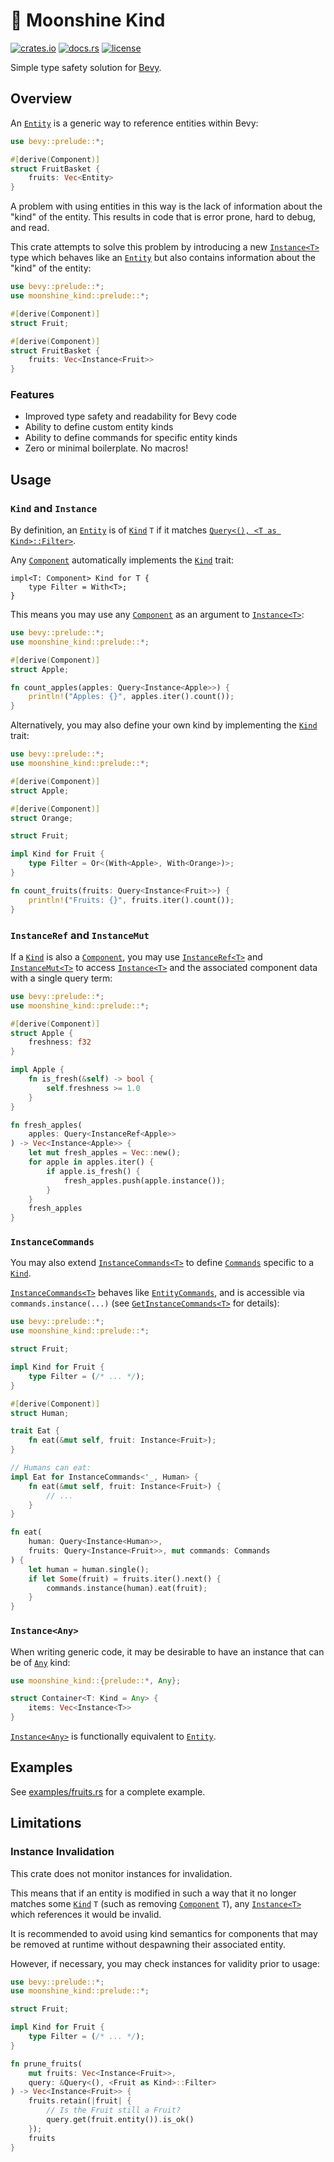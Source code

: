 # 🍎 Moonshine Kind

[![crates.io](https://img.shields.io/crates/v/moonshine-kind)](https://crates.io/crates/moonshine-kind)
[![docs.rs](https://docs.rs/moonshine-kind/badge.svg)](https://docs.rs/moonshine-kind)
[![license](https://img.shields.io/crates/l/moonshine-kind)](https://github.com/Zeenobit/moonshine_kind/blob/main/LICENSE)

Simple type safety solution for [Bevy](https://github.com/bevyengine/bevy).

## Overview

An [`Entity`] is a generic way to reference entities within Bevy:

```rust
use bevy::prelude::*;

#[derive(Component)]
struct FruitBasket {
    fruits: Vec<Entity>
}
```
A problem with using entities in this way is the lack of information about the "kind" of the entity. This results in code that is error prone, hard to debug, and read.

This crate attempts to solve this problem by introducing a new [`Instance<T>`] type which behaves like an [`Entity`] but also contains information about the "kind" of the entity:

```rust
use bevy::prelude::*;
use moonshine_kind::prelude::*;

#[derive(Component)]
struct Fruit;

#[derive(Component)]
struct FruitBasket {
    fruits: Vec<Instance<Fruit>>
}
```

### Features

- Improved type safety and readability for Bevy code
- Ability to define custom entity kinds
- Ability to define commands for specific entity kinds
- Zero or minimal boilerplate. No macros!

## Usage

### `Kind` and `Instance`

By definition, an [`Entity`] is of [`Kind`] `T` if it matches [`Query<(), <T as Kind>::Filter>`][`Query`].

Any [`Component`] automatically implements the [`Kind`] trait:
```rust,ignore
impl<T: Component> Kind for T {
    type Filter = With<T>;
}
```

This means you may use any [`Component`] as an argument to [`Instance<T>`]:
```rust
use bevy::prelude::*;
use moonshine_kind::prelude::*;

#[derive(Component)]
struct Apple;

fn count_apples(apples: Query<Instance<Apple>>) {
    println!("Apples: {}", apples.iter().count());
}
```

Alternatively, you may also define your own kind by implementing the [`Kind`] trait:
```rust
use bevy::prelude::*;
use moonshine_kind::prelude::*;

#[derive(Component)]
struct Apple;

#[derive(Component)]
struct Orange;

struct Fruit;

impl Kind for Fruit {
    type Filter = Or<(With<Apple>, With<Orange>)>;
}

fn count_fruits(fruits: Query<Instance<Fruit>>) {
    println!("Fruits: {}", fruits.iter().count());
}
```

### `InstanceRef` and `InstanceMut`

If a [`Kind`] is also a [`Component`], you may use [`InstanceRef<T>`] and [`InstanceMut<T>`] to access [`Instance<T>`] and the associated component data with a single query term:
```rust
use bevy::prelude::*;
use moonshine_kind::prelude::*;

#[derive(Component)]
struct Apple {
    freshness: f32
}

impl Apple {
    fn is_fresh(&self) -> bool {
        self.freshness >= 1.0
    }
}

fn fresh_apples(
    apples: Query<InstanceRef<Apple>>
) -> Vec<Instance<Apple>> {
    let mut fresh_apples = Vec::new();
    for apple in apples.iter() {
        if apple.is_fresh() {
            fresh_apples.push(apple.instance());
        }
    }
    fresh_apples
}
```
### `InstanceCommands`
You may also extend [`InstanceCommands<T>`] to define [`Commands`] specific to a [`Kind`].

[`InstanceCommands<T>`] behaves like [`EntityCommands`], and is accessible via `commands.instance(...)` (see [`GetInstanceCommands<T>`] for details):
```rust
use bevy::prelude::*;
use moonshine_kind::prelude::*;

struct Fruit;

impl Kind for Fruit {
    type Filter = (/* ... */);
}

#[derive(Component)]
struct Human;

trait Eat {
    fn eat(&mut self, fruit: Instance<Fruit>);
}

// Humans can eat:
impl Eat for InstanceCommands<'_, Human> {
    fn eat(&mut self, fruit: Instance<Fruit>) {
        // ...
    }
}

fn eat(
    human: Query<Instance<Human>>,
    fruits: Query<Instance<Fruit>>, mut commands: Commands
) {
    let human = human.single();
    if let Some(fruit) = fruits.iter().next() {
        commands.instance(human).eat(fruit);
    }
}
```

### `Instance<Any>`

When writing generic code, it may be desirable to have an instance that can be of [`Any`] kind:
```rust
use moonshine_kind::{prelude::*, Any};

struct Container<T: Kind = Any> {
    items: Vec<Instance<T>>
}
```
[`Instance<Any>`][`Instance<T>`] is functionally equivalent to [`Entity`].

## Examples

See [examples/fruits.rs](examples/fruits.rs) for a complete example.

## Limitations

### Instance Invalidation

This crate does not monitor instances for invalidation.

This means that if an entity is modified in such a way that it no longer matches some [`Kind`] `T` (such as removing [`Component`] `T`), any [`Instance<T>`] which references it would be invalid.

It is recommended to avoid using kind semantics for components that may be removed at runtime without despawning their associated entity.

However, if necessary, you may check instances for validity prior to usage:
```rust
use bevy::prelude::*;
use moonshine_kind::prelude::*;

struct Fruit;

impl Kind for Fruit {
    type Filter = (/* ... */);
}

fn prune_fruits(
    mut fruits: Vec<Instance<Fruit>>,
    query: &Query<(), <Fruit as Kind>::Filter>
) -> Vec<Instance<Fruit>> {
    fruits.retain(|fruit| {
        // Is the Fruit still a Fruit?
        query.get(fruit.entity()).is_ok()
    });
    fruits
}
```

[`Entity`]:https://docs.rs/bevy/latest/bevy/ecs/entity/struct.Entity.html
[`Component`]:https://docs.rs/bevy/latest/bevy/ecs/component/trait.Component.html
[`Query`]:https://docs.rs/bevy/latest/bevy/ecs/system/struct.Query.html
[`Commands`]:https://docs.rs/bevy/latest/bevy/ecs/prelude/struct.Commands.html
[`EntityCommands`]:https://docs.rs/bevy/latest/bevy/ecs/system/struct.EntityCommands.html
[`Kind`]:https://docs.rs/moonshine-kind/0.1.4/moonshine_kind/trait.Kind.html
[`Instance<T>`]:https://docs.rs/moonshine-kind/latest/moonshine_kind/struct.Instance.html
[`InstanceRef<T>`]:https://docs.rs/moonshine-kind/latest/moonshine_kind/struct.InstanceRef.html
[`InstanceMut<T>`]:https://docs.rs/moonshine-kind/latest/moonshine_kind/struct.InstanceMut.html
[`InstanceCommands<T>`]:https://docs.rs/moonshine-kind/latest/moonshine_kind/struct.InstanceCommands.html
[`GetInstanceCommands<T>`]:https://docs.rs/moonshine-kind/latest/moonshine_kind/trait.GetInstanceCommands.html
[`Any`]:https://docs.rs/moonshine-kind/latest/moonshine_kind/struct.Any.html